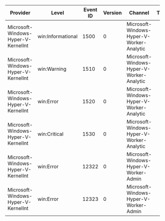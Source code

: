 Provider                             |  Level              |  Event ID  |  Version  |  Channel                                    |  Task  |  Opcode  |  Keyword  |  Message
-------------------------------------|---------------------|------------|-----------|---------------------------------------------|--------|----------|-----------|---------
Microsoft-Windows-Hyper-V-KernelInt  |  win:Informational  |  1500      |  0        |  Microsoft-Windows-Hyper-V-Worker-Analytic  |        |          |           |
Microsoft-Windows-Hyper-V-KernelInt  |  win:Warning        |  1510      |  0        |  Microsoft-Windows-Hyper-V-Worker-Analytic  |        |          |           |
Microsoft-Windows-Hyper-V-KernelInt  |  win:Error          |  1520      |  0        |  Microsoft-Windows-Hyper-V-Worker-Analytic  |        |          |           |
Microsoft-Windows-Hyper-V-KernelInt  |  win:Critical       |  1530      |  0        |  Microsoft-Windows-Hyper-V-Worker-Analytic  |        |          |           |
Microsoft-Windows-Hyper-V-KernelInt  |  win:Error          |  12322     |  0        |  Microsoft-Windows-Hyper-V-Worker-Admin     |        |          |           |
Microsoft-Windows-Hyper-V-KernelInt  |  win:Error          |  12323     |  0        |  Microsoft-Windows-Hyper-V-Worker-Admin     |        |          |           |